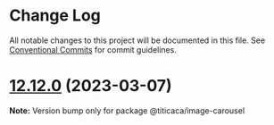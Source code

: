 # Change Log

All notable changes to this project will be documented in this file.
See [Conventional Commits](https://conventionalcommits.org) for commit guidelines.

# [12.12.0](https://github.com/titicacadev/triple-frontend/compare/v12.11.0...v12.12.0) (2023-03-07)

**Note:** Version bump only for package @titicaca/image-carousel
